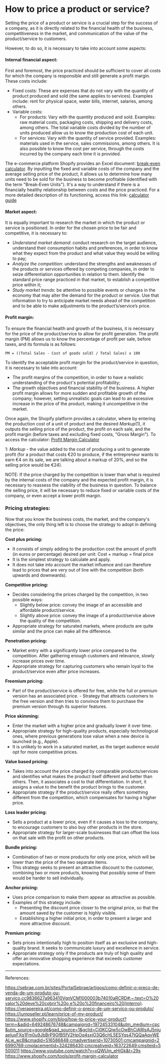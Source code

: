 # How to price a product or service? 


Setting the price of a product or service is a crucial step for the success of a company, as it is directly related to the financial health of the business, competitiveness in the market, and communication of the value of the product/service to customers. 

However, to do so, it is necessary to take into account some aspects: 

 
#### Internal financial aspect: 

First and foremost, the price practiced should be sufficient to cover all costs for which the company is responsible and still generate a profit margin. These costs include: 
- Fixed costs: These are expenses that do not vary with the quantity of product produced and sold (the same applies to services). Examples include: rent for physical space, water bills, internet, salaries, among others. 
- Variable costs: 
    - For products: Vary with the quantity produced and sold. Examples: raw material costs, packaging costs, shipping and delivery costs, among others. The total variable costs divided by the number of units produced allow us to know the production cost of each unit. 
    - For services: Vary with the quantity of service provided. Examples: materials used in the service, sales commissions, among others. It is also possible to know the cost per service, through the costs incurred by the company each time it is provided. 

 
The e-commerce platform Shopify provides an Excel document: [break-even calculator](spreadsheethttps://cdn.shopify.com/s/files/1/0070/7032/files/Break-Even_Analysis_Template--Dana_Athletics.xlsx?v=1711144926.).
By inputting the fixed and variable costs of the company and the average selling price of the product, it allows us to determine how many units need to be sold for the business to become profitable (identified with the term "Break-Even Units"). It's a way to understand if there is a financially healthy relationship between costs and the price practiced. For a more detailed description of its functioning, access this link: [calculator guide](https://www.shopify.com/blog/break-even-analysis#7)


 
#### Market aspect: 

It is equally important to research the market in which the product or service is positioned. 
In order for the chosen price to be fair and competitive, it is necessary to: 
- *Understand market demand*: conduct research on the target audience, understand their consumption habits and preferences, in order to know what they expect from the product and what value they would be willing to pay; 
- *Analyze the competition*: understand the strengths and weaknesses of the products or services offered by competing companies, in order to seize differentiation opportunities in relation to them. Identify the standard price range practiced in that market, to establish a competitive price within it; 
- *Study market trends*: be attentive to possible events or changes in the economy that may alter the demand for the product or service. Use that information to try to anticipate market needs ahead of the competition and to be able to make adjustments to the product’s/service’s price. 

 

#### Profit margin: 

To ensure the financial health and growth of the business, it is necessary for the price of the product/service to allow for profit generation. The profit margin (PM) allows us to know the percentage of profit per sale, before taxes, and its formula is as follows: 

    PM = ((Total Sales - Cost of goods sold) / Total Sales) x 100 

To identify the acceptable profit margin for the product/service in question, it is necessary to take into account: 
- The profit margins of the competition, in order to have a realistic understanding of the product's potential profitability; 
- The growth objectives and financial stability of the business. A higher profit margin allows for more sudden and profitable growth of the company; however, setting unrealistic goals can lead to an excessive increase in the price of the product, making it uncompetitive in the market. 

Once again, the Shopify platform provides a calculator, where by entering the production cost of a unit of product and the desired *Markup*(1), it outputs the selling price of the product, the profit on each sale, and the profit margin (before taxes and excluding fixed costs, "Gross Margin"). To access the calculator: [Profit Margin Calculator](https://www.shopify.com/tools/profit-margin-calculator)

1: *Markup* - the value added to the cost of producing a unit to generate profit (for a product that costs €20 to produce, if the entrepreneur wants to earn €4 on its sale, we are talking about a markup of 20%, and so the selling price would be €24). 

NOTE: If the price charged by the competition is lower than what is required by the internal costs of the company and the expected profit margin, it is necessary to reassess the viability of the business in question. To balance the selling price, it will be necessary to reduce fixed or variable costs of the company, or even accept a lower profit margin. 

### Pricing strategies: 

Now that you know the business costs, the market, and the company's objectives, the only thing left is to choose the strategy to adopt in defining the price: 

**Cost plus pricing:**
- It consists of simply adding to the production cost the amount of profit (in euros or percentage) desired per unit: Cost + markup = final price 
- It is the simplest strategy to calculate and apply. 
- It does not take into account the market influence and can therefore lead to prices that are very out of line with the competition (both upwards and downwards). 

**Competitive pricing:**
- Decides considering the prices charged by the competition, in two possible ways: 
    - Slightly below price: convey the image of an accessible and affordable product/service. 
    - Slightly above price: convey the image of a product/service above the quality of the competition. 
- Appropriate strategy for saturated markets, where products are quite similar and the price can make all the difference. 

**Penetration pricing:**
- Market entry with a significantly lower price compared to the competition. After gathering enough customers and relevance, slowly increase prices over time. 
- Appropriate strategy for capturing customers who remain loyal to the product/service even after price increases. 

**Freemium pricing:**
- Part of the product/service is offered for free, while the full or premium version has an associated price. - Strategy that attracts customers to the free version and then tries to convince them to purchase the premium version through its superior features. 

**Price skimming:**
- Enter the market with a higher price and gradually lower it over time.  
- Appropriate strategy for high-quality products, especially technological ones, where previous generations lose value when a new device is launched (e.g., Apple).  
- It is unlikely to work in a saturated market, as the target audience would opt for more competitive prices. 

**Value based pricing:**
- Takes into account the price charged by comparable products/services and identifies what makes the product itself different and better than others. Then, it associates a cost to that differentiation. In short, it assigns a value to the benefit the product brings to the customer. 
- Appropriate strategy if the product/service really offers something different from the competition, which compensates for having a higher price. 

**Loss leader pricing:**
- Sells a product at a lower price, even if it causes a loss to the company, to encourage customers to also buy other products in the store.  
- Appropriate strategy for larger-scale businesses that can offset the loss on that sale with the profit on other products. 

**Bundle pricing:**
- Combination of two or more products for only one price, which will be lower than the price of the two separate items.  
- This strategy seeks to present an attractive discount to the customer, combining two or more products, knowing that possibly some of them would be harder to sell individually. 

**Anchor pricing:**
- Uses price comparison to make them appear as attractive as possible.  
- Examples of this strategy include: 
    - Presenting the discount price closer to the original price, so that the amount saved by the customer is highly visible.  
    - Establishing a higher initial price, in order to present a larger and more attractive discount. 

**Premium pricing:**
- Sets prices intentionally high to position itself as an exclusive and high-quality brand. It seeks to communicate luxury and excellence in service. 
- Appropriate strategy only if the products are truly of high quality and offer an innovative shopping experience that exceeds customer expectations. 

 
---
References: 

https://sebrae.com.br/sites/PortalSebrae/artigos/como-definir-o-preco-de-venda-de-um-produto-ou-servico,cc9836627a963410VgnVCM1000003b74010aRCRD#:~:text=O%20valor%20deve%20cobrir%20o,e%20o%20financeiro%20(interno).  
https://verapereira.pt/como-definir-o-preco-de-um-servico-ou-produto/ 
https://jumpseller.pt/learn/price-of-my-product/ 
https://www.shopify.com/blog/how-to-price-your-product?term=&adid=649248676748&campaignid=19724533104&utm_medium=cpc&utm_source=google&gad_source=1&gclid=Cj0KCQjw5cOwBhCiARIsAJ5njuaeIuxFXq1Fm0u9JbBrP9GfB5fV2HpOq4sxjO3Q6cHL5ESYqs47tQQaAqyWEALw_wcB&cmadid=516586848;cmadvertiserid=10730501;cmcampaignid=26990768;cmplacementid=324286430;cmcreativeid=163722649;cmsiteid=5500011 
https://www.youtube.com/watch?v=xQWUm_eHjGk&t=29s 
https://www.shopify.com/tools/profit-margin-calculator 
